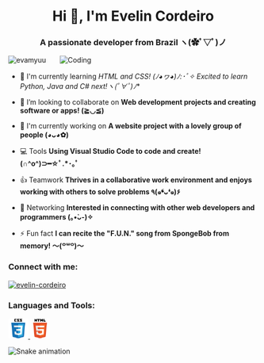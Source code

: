 <h1 align="center">Hi 👋, I'm Evelin Cordeiro</h1>

<h3 align="center">A passionate developer from Brazil ヽ(✿ﾟ▽ﾟ)ノ</h3>

<img align="right" alt="Coding" width="400" src="https://media.tenor.com/AlUkiGkR2j8AAAAC/new-game-ahagon-umiko-programming.gif">

<p align="left"> <img src="https://komarev.com/ghpvc/?username=evamyuu&label=Profile%20views&color=0e75b6&style=flat" alt="evamyuu" /> </p>
  
- 🌱 I'm currently learning **HTML and CSS! (ﾉ◕ヮ◕)ﾉ*:･ﾟ✧ Excited to learn Python, Java and C# next!ヽ(ﾟ∀ﾟ)ﾉ**

- 🤝 I’m looking to collaborate on **Web development projects and creating software or apps! (≧◡≦)**

- 🌸 I'm currently working on **A website project with a lovely group of people (◕ᴗ◕✿)**

- 💻 Tools **Using Visual Studio Code to code and create! (∩^o^)⊃━☆ﾟ.*･｡ﾟ**

- 👍 Teamwork **Thrives in a collaborative work environment and enjoys working with others to solve problems ٩(๑❛ᴗ❛๑)۶**

- 👥 Networking **Interested in connecting with other web developers and programmers (｡•̀ᴗ-)✧**

- ⚡ Fun fact **I can recite the "F.U.N." song from SpongeBob from memory! 〜(꒪꒳꒪)〜**

<h3 align="left">Connect with me:</h3>
<p align="left">
<a href="https://linkedin.com/in/evelin-cordeiro" target="blank"><img align="center" src="https://raw.githubusercontent.com/rahuldkjain/github-profile-readme-generator/master/src/images/icons/Social/linked-in-alt.svg" alt="evelin-cordeiro" height="30" width="40" /></a>
</p>

<h3 align="left">Languages and Tools:</h3>
<p align="left"> <a href="https://www.w3schools.com/css/" target="_blank" rel="noreferrer"> <img src="https://raw.githubusercontent.com/devicons/devicon/master/icons/css3/css3-original-wordmark.svg" alt="css3" width="40" height="40"/> </a> <a href="https://www.w3.org/html/" target="_blank" rel="noreferrer"> <img src="https://raw.githubusercontent.com/devicons/devicon/master/icons/html5/html5-original-wordmark.svg" alt="html5" width="40" height="40"/> </a> </p>

![Snake animation](https://github.com/evamyuu/evamyuu/blob/output/github-contribution-grid-snake.svg)
